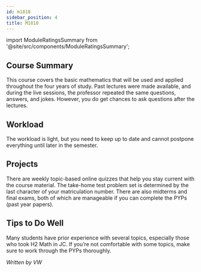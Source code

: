 ```yaml
---
id: m1810
sidebar_position: 4
title: M1810
---
```


import ModuleRatingsSummary from '@site/src/components/ModuleRatingsSummary';

<ModuleRatingsSummary 
  lectureClarity={5}
  contentRelevance={5}
  contentDifficulty={2}
  overallWorkload={2}
  teamDependency={1}
/>

## Course Summary

This course covers the basic mathematics that will be used and applied throughout the four years of study. Past lectures were made available, and during the live sessions, the professor repeated the same questions, answers, and jokes. However, you do get chances to ask questions after the lectures.

## Workload

The workload is light, but you need to keep up to date and cannot postpone everything until later in the semester.

## Projects

There are weekly topic-based online quizzes that help you stay current with the course material. The take-home test problem set is determined by the last character of your matriculation number. There are also midterms and final exams, both of which are manageable if you can complete the PYPs (past year papers).

## Tips to Do Well

Many students have prior experience with several topics, especially those who took H2 Math in JC. If you’re not comfortable with some topics, make sure to work through the PYPs thoroughly.

*Written by VW*

